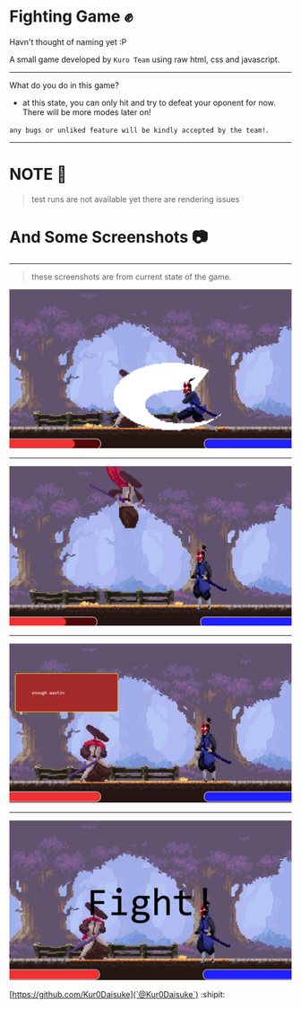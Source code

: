 # Fighting Game :fist:
Havn't thought of naming yet :P

A small game developed by `Kuro Team` using raw html, css and javascript.

<hr>

What do you do in this game?
- at this state, you can only hit and try to defeat your oponent for now. There will be more modes later on!

`any bugs or unliked feature will be kindly accepted by the team!`.

<hr>

# NOTE :book:

> test runs are not available yet
  there are rendering issues

# And Some Screenshots :camera:

<hr>

> these screenshots are from current state of the game.

<img src="/img/screenshots/Screenshot (5).png"></img>

<hr>

<img src="/img/screenshots/Screenshot (6).png"></img>

<hr>

<img src="/img/screenshots/Screenshot (12).png"></img>

<hr>

<img src="/img/screenshots/Screenshot (13).png"></img>

[https://github.com/Kur0Daisuke](`@Kur0Daisuke`) :shipit:
